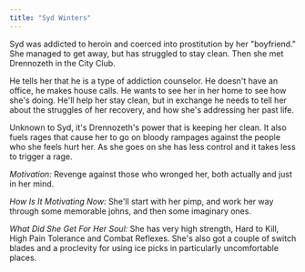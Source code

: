 ```yaml
---
title: "Syd Winters"
---
```


Syd was addicted to heroin and coerced into prostitution by her "boyfriend."
She managed to get away, but has struggled to stay clean.  Then she met
Drennozeth in the City Club.

He tells her that he is a type of addiction counselor.  He doesn't have an
office, he makes house calls.  He wants to see her in her home to see how
she's doing.  He'll help her stay clean, but in exchange he needs to tell
her about the struggles of her recovery, and how she's addressing her past
life.

Unknown to Syd, it's Drennozeth's power that is keeping her clean.  It also
fuels rages that cause her to go on bloody rampages against the people who
she feels hurt her.  As she goes on she has less control and it takes less
to trigger a rage.

*Motivation:* Revenge against those who wronged her, both actually and just in
her mind.

*How Is It Motivating Now:* She'll start with her pimp, and work her way
through some memorable johns, and then some imaginary ones.

*What Did She Get For Her Soul:* She has very high strength, Hard to Kill,
High Pain Tolerance and Combat Reflexes.  She's also got a couple of switch
blades and a proclevity for using ice picks in particularly uncomfortable
places.
